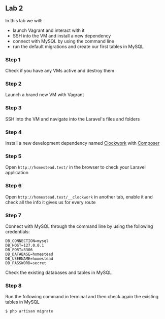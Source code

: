 ## Lab 2

In this lab we will:

- launch Vagrant and interact with it
- SSH into the VM and install a new dependency
- connect with MySQL by using the command line
- run the default migrations and create our first tables in MySQL

### Step 1

Check if you have any VMs active and destroy them

### Step 2

Launch a brand new VM with Vagrant

### Step 3

SSH into the VM and navigate into the Laravel's files and folders

### Step 4

Install a new development dependency named [Clockwork](https://underground.works/clockwork/) with [Composer](https://getcomposer.org/)

### Step 5

Open `http://homestead.test/` in the browser to check your Laravel application

### Step 6

Open `http://homestead.test/__clockwork` in another tab, enable it and check all the info it gives us for every route

### Step 7

Connect with MySQL through the command line by using the following credentials:

```
DB_CONNECTION=mysql
DB_HOST=127.0.0.1
DB_PORT=3306
DB_DATABASE=homestead
DB_USERNAME=homestead
DB_PASSWORD=secret
```

Check the existing databases and tables in MySQL

### Step 8

Run the following command in terminal and then check again the existing tables in MySQL

```php
$ php artisan migrate
```
